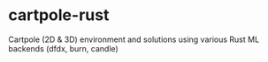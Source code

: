 # cartpole-rust
 Cartpole (2D & 3D) environment and solutions using various Rust ML backends (dfdx, burn, candle)
